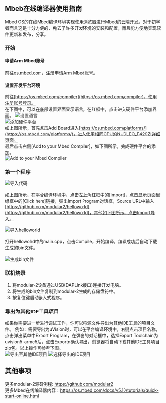 ## Mbeb在线编译器使用指南
Mbed OS的在线Mbed编译环境实现使用浏览器进行Mbed的云端开发。对于初学者而言这是十分方便的，免去了许多开发环境的安装和配置，而且能方便地实现软件更新和发布，分享。<br />
### 开始
#### 申请Arm Mbed账号
前往[os.mbed.com](https://os.mbed.com/)，注册申请[Arm Mbed账号](https://os.mbed.com/account/signup/)。<br />
#### 设置开发平台环境
前往[https://os.mbed.com/compiler](https://os.mbed.com/compiler)，使用注册账号登录。<br>在下图中，可以在底部设置界面显示语言。在红框中，点击进入硬件平台添加界面。
![设置语言](https://github.com/maximlab/modular-2/blob/master/software/screenshots/mbed_online_compile_setup_1.jpg?raw=true)<br>
![添加硬件平台](https://github.com/maximlab/modular-2/blob/master/software/screenshots/mbed_online_compile_setup_2.jpg?raw=true)<br>
如上图所示，首先点击Add Board进入[https://os.mbed.com/platforms/](https://os.mbed.com/platforms/)，进入使用相同CPU的NUCLEO_F429ZI详细页面。<br>
最后点击右侧[Add to your Mbed Compiler]，如下图所示，完成硬件平台的添加。<br>
![Add to your Mbed Compiler](https://github.com/maximlab/modular-2/blob/master/software/screenshots/mbed_online_compile_setup_3.jpg?raw=true)

### 第一个程序
![导入代码](https://github.com/maximlab/modular-2/blob/master/software/screenshots/mbed_online_compile_import_code.jpg?raw=true)<br><br>
如上图所示，在平台编译环境中，点击左上角红框中的[import]，点击显示页面里绿框中的[Click here]链接，弹出Import Program对话框，Source URL中输入[https://github.com/modular2/helloworld](https://github.com/modular2/helloworld)，其他如下图所示，点击Import导入。<br><br>
![导入helloworld](https://github.com/maximlab/modular-2/blob/master/software/screenshots/mbed_online_compile_import_helloworld.jpg?raw=true)<br><br>
打开hellowolrd中的main.cpp，点击Compile，开始编译，编译成功后自动下载生成的bin文件。 <br><br>
![生成bin文件](https://github.com/maximlab/modular-2/blob/master/software/screenshots/mbed_online_compile_build_bin.jpg?raw=true)
### 联机烧录
1. 将modular-2设备通过USB(DAPLink接口)连接开发电脑。
2. 将生成的bin文件复制到modular-2生成的存储盘符中。
3. 按复位键启动嵌入式程序。
### 导出为其他IDE工具项目
如果你需要进一步进行调试工作，你可以将源文件导出为其他IDE工具的项目文件。
例如：需要导出为uVision时，可以在平台编译环境中，右键点击项目名称，点击弹出菜单中Export Program，在弹出的对话框中，选择Export Toolchain为uvision5-armc5后，点击Exportn确认导出，浏览器将自动下载其他IDE工具项目zip包。以上操作可参考下图。<br>
![导出至其他IDE项目](https://github.com/maximlab/modular-2/blob/master/software/screenshots/mbed_online_compile_export_program.jpg?raw=true)
![选择导出的IDE项目](https://github.com/maximlab/modular-2/blob/master/software/screenshots/mbed_online_compile_export_toolchain.jpg?raw=true)
## 其他事项
更多modular-2源码例程: https://github.com/modular2  <br>
更多Mbed在线编译器内容：https://os.mbed.com/docs/v5.10/tutorials/quick-start-online.html
